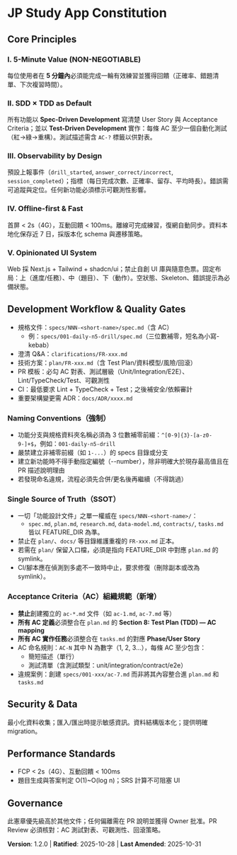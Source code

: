 # JP Study App Constitution

## Core Principles

### I. 5-Minute Value (NON-NEGOTIABLE)
每位使用者在 **5 分鐘內**必須能完成一輪有效練習並獲得回饋（正確率、錯題清單、下次複習時間）。

### II. SDD × TDD as Default
所有功能以 **Spec-Driven Development** 寫清楚 User Story 與 Acceptance Criteria；並以 **Test-Driven Development** 實作：每條 AC 至少一個自動化測試（紅→綠→重構）。測試描述需含 `AC-?` 標籤以供對表。

### III. Observability by Design
預設上報事件（`drill_started`, `answer_correct/incorrect`, `session_completed`）；指標（每日完成次數、正確率、留存、平均時長）。錯誤需可追蹤與定位。任何新功能必須標示可觀測性影響。

### IV. Offline-first & Fast
首屏 < 2s（4G），互動回饋 < 100ms。離線可完成練習，復網自動同步。資料本地化保存近 7 日，採版本化 schema 與遷移策略。

### V. Opinionated UI System
Web 採 Next.js + Tailwind + shadcn/ui；禁止自創 UI 庫與隨意色票。固定布局：上（進度/任務）、中（題目）、下（動作）。空狀態、Skeleton、錯誤提示為必備狀態。

## Development Workflow & Quality Gates
- 規格文件：`specs/NNN-<short-name>/spec.md`（含 AC）
  - 例：`specs/001-daily-n5-drill/spec.md`（三位數補零，短名為小寫-kebab）
- 澄清 Q&A：`clarifications/FR-xxx.md`
- 技術方案：`plan/FR-xxx.md`（含 Test Plan/資料模型/風險/回滾）
- PR 模板：必勾 AC 對表、測試層級（Unit/Integration/E2E）、Lint/TypeCheck/Test、可觀測性
- CI：最低要求 Lint + TypeCheck + Test；之後補安全/依賴審計
- 重要架構變更需 ADR：`docs/ADR/xxxx.md`

### Naming Conventions（強制）
- 功能分支與規格資料夾名稱必須為 3 位數補零前綴：`^[0-9]{3}-[a-z0-9-]+$`，例如：`001-daily-n5-drill`
- 嚴禁建立非補零前綴（如 `1-...`）的 specs 目錄或分支
- 建立新功能時不得手動指定編號（--number），除非明確大於現存最高值且在 PR 描述說明理由
- 若發現命名違規，流程必須先合併/更名後再繼續（不得跳過）

### Single Source of Truth（SSOT）
- 一切「功能設計文件」之單一權威在 `specs/NNN-<short-name>/`：
  - `spec.md`, `plan.md`, `research.md`, `data-model.md`, `contracts/`, `tasks.md` 皆以 FEATURE_DIR 為準。
- 禁止在 `plan/`、`docs/` 等目錄維護重複的 `FR-xxx.md` 正本。
- 若需在 `plan/` 保留入口檔，必須是指向 FEATURE_DIR 中對應 `plan.md` 的 symlink。
- CI/腳本應在偵測到多處不一致時中止，要求修復（刪除副本或改為 symlink）。

### Acceptance Criteria（AC）組織規範（新增）
- **禁止**創建獨立的 `ac-*.md` 文件（如 `ac-1.md`, `ac-7.md` 等）
- **所有 AC 定義**必須整合在 `plan.md` 的 **Section 8: Test Plan (TDD) — AC mapping**
- **所有 AC 實作任務**必須整合在 `tasks.md` 的對應 **Phase/User Story**
- AC 命名規則：`AC-N` 其中 N 為數字（1, 2, 3...），每條 AC 至少包含：
  - 簡短描述（單行）
  - 測試清單（含測試類型：unit/integration/contract/e2e）
- 違規案例：創建 `specs/001-xxx/ac-7.md` 而非將其內容整合進 `plan.md` 和 `tasks.md`

## Security & Data
最小化資料收集；匯入/匯出時提示敏感資訊。資料結構版本化；提供明確 migration。

## Performance Standards
- FCP < 2s（4G）、互動回饋 < 100ms
- 題目生成與答案判定 O(1)~O(log n)；SRS 計算不可阻塞 UI

## Governance
此憲章優先級高於其他文件；任何偏離需在 PR 說明並獲得 Owner 批准。PR Review 必須核對：AC 測試對表、可觀測性、回滾策略。

**Version**: 1.2.0 | **Ratified**: 2025-10-28 | **Last Amended**: 2025-10-31
